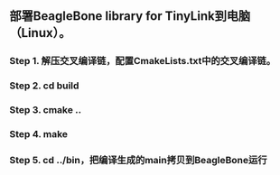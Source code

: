 ## 部署BeagleBone library for TinyLink到电脑（Linux）。
### Step 1. 解压交叉编译链，配置CmakeLists.txt中的交叉编译链。
### Step 2. cd build
### Step 3. cmake ..
### Step 4. make
### Step 5. cd ../bin，把编译生成的main拷贝到BeagleBone运行
